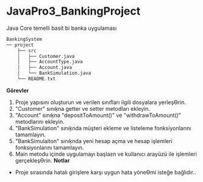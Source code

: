 # JavaPro3_BankingProject
Java Core temelli basit bi banka uygulaması

```md
BankingSystem
── project
    ├── src
    │   ├── Customer.java
    │   ├── AccountType.java
    │   ├── Account.java
    │   └── BankSimulation.java
    └── README.txt
```

**Görevler**
1. Proje yapısını oluşturun ve verilen sınıfları ilgili dosyalara yerleşƟrin.
2. "Customer" sınıķna getter ve setter metodları ekleyin.
3. "Account" sınıķna "depositToAmount()" ve "withdrawToAmount()" metodlarını ekleyin.
4. "BankSimulation" sınıķnda müşteri ekleme ve listeleme fonksiyonlarını tamamlayın.
5. "BankSimulaiton" sınıķnda yeni hesap açma ve hesap işlemleri fonksiyonlarını tamamlayın.
6. Main metodu içinde uygulamayı başlaƨn ve kullanıcı arayüzü ile işlemleri gerçekleşƟrin.
**Notlar**
- Proje sırasında hatalı girişlere karşı uygun hata yöneƟmi isteğe bağlıdır..
